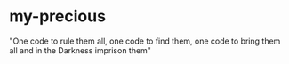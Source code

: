 # my-precious
"One code to rule them all, one code to find them, one code to bring them all and in the Darkness imprison them"

